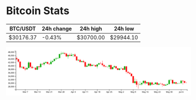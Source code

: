 # Bitcoin Stats

BTC/USDT|24h change|24h high|24h low|
|---|---|---|---|
|$30176.37|-0.43%|$30700.00|$29944.10|

<img src="./chart.svg">
